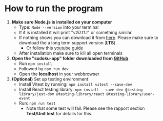# How to run the program

1. **Make sure Node.js is installed on your computer**
   - Type: `Node --version` into your terminal
   - If it is installed it will print "_v20.11.1_" or something similar.
   - If nothing shows you can download it from [here](https://nodejs.org/en/download/prebuilt-installer). Please make sure to download the a long term support version (**LTS**)
     - Or follow this [youtube guide](https://www.youtube.com/watch?v=4FAtFwKVhn0)
   - After installation make sure to kill all open terminals
2. **Open the "sudoku-app" folder downloaded from [GitHub](https://github.com/tanner1399/sudoku-app)**
   - Run `npm install`
   - Followed by `npm run dev`
   - Open the **localhost** in your webbrowser
3. **(Optional)** Set up testing environment
   - Install Vitest by running: `npm install vitest --save-dev`
   - Install React testing library:
     `npm install --save-dev @testing-library/jest-dom @testing-library/react @testing-library/user-event`
   - Run: `npm run test`
     - Note that some test will fail. Please see the rapport section **Test/Unit test** for details for this.

